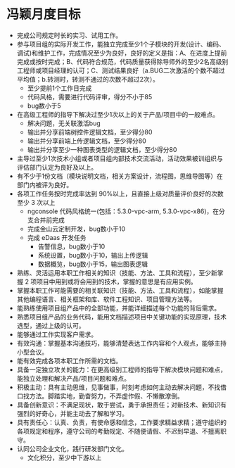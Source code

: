 # 冯颖月度目标

- 完成公司规定时长的实习、试用工作。
- 参与项目组的实际开发工作，能独立完成至少1个子模块的开发(设计、编码、调试)和维护工作，完成情况至少为良好，良好的定义是指：A、在进度上提前完成或按时完成；B、代码符合规范，代码质量获得除导师外的至少2名高级别工程师或项目经理的认可；C、测试结果良好（a.BUG二次激活的个数不超过平均值；b.转测时，转测不通过的次数不超过2次）。
  * 至少提前1个工作日完成
  * 代码风格，需要进行代码评审，得分不小于85
  * bug数小于5
- 在高级工程师的指导下解决过至少1次以上的关于产品/项目中的一般难点。
  * 解决问题，无关联激活bug
  * 输出并分享前端树控件逻辑文档，至少得分80
  * 输出并分享前端上传逻辑文档，至少得分80
  * 输出并分享至少一种图表类型的逻辑文档，至少得分80
- 主导过至少1次技术小组或者项目组内部技术交流活动，活动效果被训组织与评估部门认定为良好及以上。
- 有不少于1份文档（模块说明文档，相关方案设计，流程图，思维导图等）在部门内被评为良好。
- 各项工作任务按时完成率达到 90%以上，且直接上级对质量评价良好的次数至少 3 次以上
  * ngconsole 代码风格统一(包括：5.3.0-vpc-arm, 5.3.0-vpc-x86)，在分支合并前完成
  * 完成金山云定制开发，bug数小于10
  * 完成 eDaas 开发任务
    - 告警信息，bug数小于10
    - 系统设置，bug数小于10，输出上传逻辑
    - 数据概览，bug数小于15，输出图表逻辑
- 熟练、灵活运用本职工作相关的知识（技能、方法、工具和流程），至少新掌握 2 项项目中用到或将会用到的技术，掌握的意思是有应用实例。
- 掌握本职工作可能需要的相关联知识（技能、方法、工具和流程），如能掌握其他编程语言、相关框架和库、软件工程知识、项目管理方法等。
- 能熟练使用项目组产品中的全部功能，并能详细描述每个功能的背后需求。
- 熟悉项目组产品的业务代码，能用文档描述项目中关键功能的实现原理，技术选型，通过上级的认可。
- 能够通过工作实现客户需求。
- 有效沟通：掌握基本沟通技巧，能够清楚表达工作内容和个人观点，能够主持小型会议。
- 能有效完成各项本职工作所需的文档。
- 具备一定独立攻关的能力：在更高级别工程师的指导下解决模块问题和难点，能独立处理和解决产品/项目问题和难点。
- 积极主动：具有主动思维，见事做事，时刻考虑如何主动去解决问题，不找借口找方法。脚踏实地，勤奋努力，不弄虚作假、不懒散潦倒。  
- 具备创新意识：不满足现状，敢于尝试，勇于承担责任；对新技术、新知识有强烈的好奇心，并能主动去了解和学习。
- 具有责任心：认真、负责，有使命感和信念，工作要求精益求精；遵守组织的各项规定和程序，遵守公司的考勤规定、不随便请假、不迟到早退、不擅离职守。
- 认同公司企业文化，践行研发部门文化。
  * 文化积分，至少中下游以上